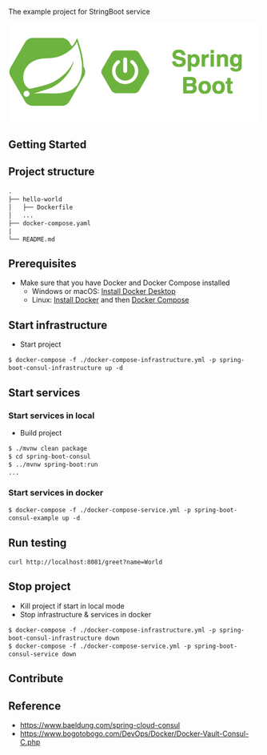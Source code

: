 The example project for StringBoot service

<div align="center">
    <img src="./assets/images/spring_boot_icon.png"/>
</div>

## Getting Started

## Project structure
```
.
├── hello-world
│   ├── Dockerfile
│   ...
├── docker-compose.yaml
|
└── README.md
```

## Prerequisites
- Make sure that you have Docker and Docker Compose installed
  - Windows or macOS:
    [Install Docker Desktop](https://www.docker.com/get-started)
  - Linux: [Install Docker](https://www.docker.com/get-started) and then
    [Docker Compose](https://github.com/docker/compose)

## Start infrastructure

- Start project
```shell script
$ docker-compose -f ./docker-compose-infrastructure.yml -p spring-boot-consul-infrastructure up -d
```

## Start services
### Start services in local

- Build project
```shell script
$ ./mvnw clean package
$ cd spring-boot-consul
$ ../mvnw spring-boot:run
...
```

### Start services in docker 

```shell script
$ docker-compose -f ./docker-compose-service.yml -p spring-boot-consul-example up -d
```

## Run testing

```shell script
curl http://localhost:8081/greet?name=World
```

## Stop project

- Kill project if start in local mode
- Stop infrastructure & services in docker

```shell script
$ docker-compose -f ./docker-compose-infrastructure.yml -p spring-boot-consul-infrastructure down
$ docker-compose -f ./docker-compose-service.yml -p spring-boot-consul-service down
```

## Contribute

## Reference

- https://www.baeldung.com/spring-cloud-consul
- https://www.bogotobogo.com/DevOps/Docker/Docker-Vault-Consul-C.php